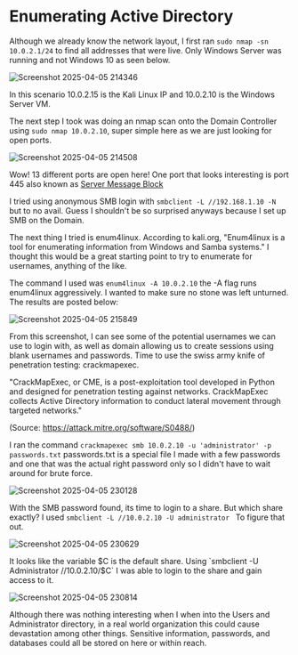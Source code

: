 # Enumerating Active Directory

Although we already know the network layout, I first ran `sudo nmap -sn 10.0.2.1/24` to find all addresses that were live. Only Windows Server was running and not Windows 10 as seen below.

![Screenshot 2025-04-05 214346](https://github.com/user-attachments/assets/77901bd0-a500-4aed-bb82-dc6cdcfa2600)

In this scenario 10.0.2.15 is the Kali Linux IP and 10.0.2.10 is the Windows Server VM.

The next step I took was doing an nmap scan onto the Domain Controller using `sudo nmap 10.0.2.10`, super simple here as we are just looking for open ports.

![Screenshot 2025-04-05 214508](https://github.com/user-attachments/assets/2a110d94-55a9-4a76-a0e7-e3bf664089c6)

Wow! 13 different ports are open here! One port that looks interesting is port 445 also known as [Server Message Block](https://learn.microsoft.com/en-us/windows-server/storage/file-server/file-server-smb-overview)

I tried using anonymous SMB login with `smbclient -L //192.168.1.10 -N` but to no avail. Guess I shouldn't be so surprised anyways because I set up SMB on the Domain.

The next thing I tried is enum4linux. According to kali.org, "Enum4linux is a tool for enumerating information from Windows and Samba systems." I thought this would be a great starting point to try to enumerate for usernames, anything of the like. 

The command I used was `enum4linux -A 10.0.2.10` the -A flag runs enum4linux aggressively. I wanted to make sure no stone was left unturned. The results are posted
below:

![Screenshot 2025-04-05 215849](https://github.com/user-attachments/assets/5da80a4e-7a86-45c9-b0c4-7f3ea8437718)

From this screenshot, I can see some of the potential usernames we can use to login with, as well as domain allowing us to create sessions using blank usernames and passwords. Time to use the swiss army knife of penetration testing: crackmapexec.

"CrackMapExec, or CME, is a post-exploitation tool developed in Python and designed for penetration testing against networks. CrackMapExec collects Active Directory information to conduct lateral movement through targeted networks." 

(Source: https://attack.mitre.org/software/S0488/)

I ran the command `crackmapexec smb 10.0.2.10 -u 'administrator' -p passwords.txt` passwords.txt is a special file I made with a few passwords and one that was the actual right password only so I didn't have to wait around for brute force.

![Screenshot 2025-04-05 230128](https://github.com/user-attachments/assets/86d34f3e-7cc9-4d5a-8421-252472fbf1ce)

With the SMB password found, its time to login to a share. But which share exactly? I used `smbclient -L //10.0.2.10 -U administrator
` To figure that out.

![Screenshot 2025-04-05 230629](https://github.com/user-attachments/assets/f2dc14d9-5667-4ea7-b3f1-f074024a18ec)

It looks like the variable $C is the default share. Using `smbclient -U Administrator //10.0.2.10/$C` I was able to login to the share and gain access to it.


![Screenshot 2025-04-05 230814](https://github.com/user-attachments/assets/149d1bff-b534-43d7-aa48-c22cd6098a13)


Although there was nothing interesting when I when into the Users and Administrator directory, in a real world organization this could cause devastation among other things. Sensitive information, passwords, and databases could all be stored on here or within reach. 
